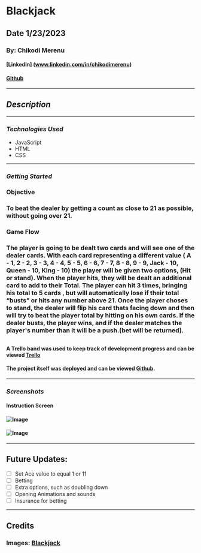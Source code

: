 # **Blackjack**

## **Date 1/23/2023**

### **By: Chikodi Merenu**

#### [LinkedIn] (www.linkedin.com/in/chikodimerenu)

#### [Github](https://github.com/)

---

## **_Description_**

####

---

### **_*Technologies Used*_**

- JavaScript
- HTML
- CSS

---

### **_Getting Started_**

### **Objective**

### To beat the dealer by getting a count as close to 21 as possible, without going over 21.

### **Game Flow**

### The player is going to be dealt two cards and will see one of the dealer cards. With each card representing a different value ( A - 1, 2 - 2, 3 - 3, 4 - 4, 5 - 5, 6 - 6, 7 - 7, 8 - 8, 9 - 9, Jack - 10, Queen - 10, King - 10) the player will be given two options, (Hit or stand). When the player hits, they will be dealt an additional card to add to their Total. The player can hit 3 times, bringing his total to 5 cards , but will automatically lose if their total “busts” or hits any number above 21. Once the player choses to stand, the dealer will flip his card thats facing down and then will try to beat the player total by hitting on his own cards. If the dealer busts, the player wins, and if the dealer matches the player's number than it will be a push.(bet will be returned).

##

#### A Trello band was used to keep track of development progress and can be viewed [Trello](https://trello.com/b/dXkZMBp9/blackjack)

#### The project itself was deployed and can be viewed [Github](https://github.com/).

---

### **_Screenshots_**

#### **Instruction Screen**

#### ![Image](https://trello.com/1/cards/63d405aa079c9c0067511d6e/attachments/63d408665759044dabbff011/previews/63d408685759044dabbff4ce/download/Screen_Shot_2023-01-27_at_11.22.05_AM.png)

#### ![Image]()

---

## **Future Updates:**

- [ ] Set Ace value to equal 1 or 11
- [ ] Betting
- [ ] Extra options, such as doubling down
- [ ] Opening Animations and sounds
- [ ] Insurance for betting

---

## **Credits**

### **Images:** [Blackjack](google.com)
